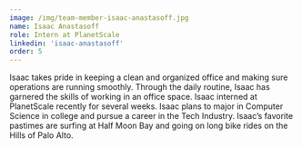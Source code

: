 ```yaml
---
image: /img/team-member-isaac-anastasoff.jpg
name: Isaac Anastasoff
role: Intern at PlanetScale
linkedin: 'isaac-anastasoff'
order: 5
---
```


Isaac takes pride in keeping a clean and organized office and making sure operations are running smoothly. Through the daily routine, Isaac has garnered the skills of working in an office space. Isaac interned at PlanetScale recently for several weeks. Isaac plans to major in Computer Science in college and pursue a career in the Tech Industry. Isaac’s favorite pastimes are surfing at Half Moon Bay and going on long bike rides on the Hills of Palo Alto.
